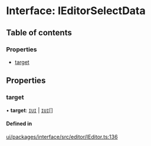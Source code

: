 # Interface: IEditorSelectData

## Table of contents

### Properties

- [target](IEditorSelectData.md#target)

## Properties

### target

• **target**: [`IUI`](IUI.md) \| [`IUI`](IUI.md)[]

#### Defined in

[ui/packages/interface/src/editor/IEditor.ts:136](https://github.com/leaferjs/leafer-ui/blob/4b7f368/packages/interface/src/editor/IEditor.ts#L136)

